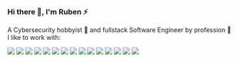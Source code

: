 ### Hi there 👋, I'm Ruben ⚡
A Cybersecurity hobbyist 🌱 and fullstack Software Engineer by profession 🔭 I like to work with:

<p align="left" dir="auto">
  <img src="https://img.shields.io/badge/JavaScript-555588?style=for-the-badge&logo=javascript&logoColor=F7DF1E"/>
  <img src="https://img.shields.io/badge/TypeScript-3178C6?style=for-the-badge&logo=TypeScript&logoColor=white"/>
  <img src="https://img.shields.io/badge/Node.js-43853D?style=for-the-badge&logo=node.js&logoColor=white"/>
  <img src="https://img.shields.io/badge/React-61dafb?style=for-the-badge&logo=react&logoColor=white"/>
  <img src="https://img.shields.io/badge/Express-404D59?style=for-the-badge&logo=express"/>
  <img src="https://img.shields.io/badge/MongoDB-47A248?style=for-the-badge&logo=mongodb&logoColor=white"/>
  <img src="https://img.shields.io/badge/Python-2b5b84?style=for-the-badge&logo=python&logoColor=ffd343"/>
  <img src="https://img.shields.io/badge/FastAPI-00ccb8?style=for-the-badge&logo=fastapi&logoColor=white"/>
  <img src="https://img.shields.io/badge/Django-0C4B33?style=for-the-badge&logo=Django&logoColor=white"/>
  <img src="https://img.shields.io/badge/.net-9780e5?style=for-the-badge&logo=.net&logoColor=white"/>
  <img src="https://img.shields.io/badge/C%23-black?style=for-the-badge&logo=csharp&logoColor=white"/>
  <img src="https://img.shields.io/badge/docker-003f8c?style=for-the-badge&logo=docker&logoColor=white"/>
  <img src="https://img.shields.io/badge/GCP-3367d6?style=for-the-badge&logo=googlecloud&logoColor=white"/>
  <img src="https://img.shields.io/badge/AWS-orange?style=for-the-badge&logo=amazon&logoColor=white"/>
  <img src="https://img.shields.io/badge/DigitalOcean-0069FF?style=for-the-badge&logo=DigitalOcean&logoColor=white"/>
</p>
